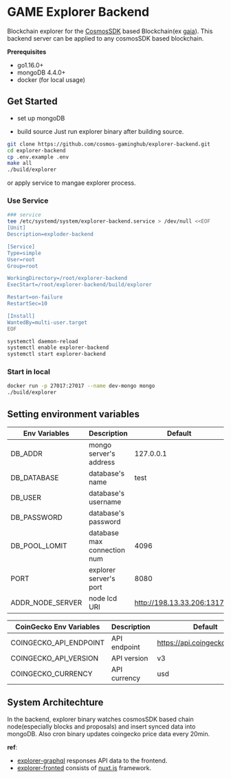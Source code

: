# GAME Explorer Backend
Blockchain explorer for the [CosmosSDK](https://github.com/cosmos/cosmos-sdk) based Blockchain(ex [gaia](https://github.com/cosmos/gaia)). This backend server can be applied to any cosmosSDK based blockchain.

**Prerequisites**
* go1.16.0+
* mongoDB 4.4.0+
* docker (for local usage)

## Get Started
- set up mongoDB

- build source
Just run explorer binary after building source.
```bash
git clone https://github.com/cosmos-gaminghub/explorer-backend.git
cd explorer-backend
cp .env.example .env
make all
./build/explorer
```

or apply service to mangae explorer process.

### Use Service
```sh
### service
tee /etc/systemd/system/explorer-backend.service > /dev/null <<EOF
[Unit]
Description=exploder-backend

[Service]
Type=simple
User=root
Group=root

WorkingDirectory=/root/explorer-backend
ExecStart=/root/explorer-backend/build/explorer

Restart=on-failure
RestartSec=10

[Install]
WantedBy=multi-user.target
EOF

systemctl daemon-reload
systemctl enable explorer-backend
systemctl start explorer-backend
```

### Start in local

```bash
docker run -p 27017:27017 --name dev-mongo mongo
./build/explorer
```

## Setting environment variables

Env Variables| Description | Default
------------------ | ---------------------------- | --------
DB_ADDR            | mongo server's address       | 127.0.0.1
DB_DATABASE        | database's name              | test
DB_USER            | database's username          |
DB_PASSWORD        | database's password          |
DB_POOL_LOMIT      | database max connection num  | 4096
PORT               | explorer server's port       | 8080
ADDR_NODE_SERVER   | node lcd URI                 | http://198.13.33.206:1317

CoinGecko Env Variables | Description  | Default
----------------------- | -----------  | ------
COINGECKO_API_ENDPOINT  | API endpoint | https://api.coingecko.com/api
COINGECKO_API_VERSION   | API version  | v3
COINGECKO_CURRENCY      | API currency | usd


## System Architechture
In the backend, explorer binary watches cosmosSDK based chain node(especially blocks and proposals) and insert synced data into mongoDB. Also cron binary updates coingecko price data every 20min.

**ref**:
- [explorer-graphql](https://github.com/cosmos-gaminghub/explorer-graphql) responses API data to the frontend.
- [explorer-fronted](https://github.com/cosmos-gaminghub/explorer-frontend) consists of [nuxt.js](https://nuxtjs.org/) framework.
